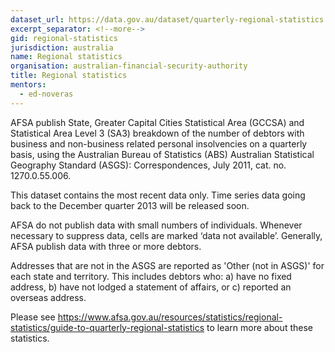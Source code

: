 ```yaml
---
dataset_url: https://data.gov.au/dataset/quarterly-regional-statistics
excerpt_separator: <!--more-->
gid: regional-statistics
jurisdiction: australia
name: Regional statistics
organisation: australian-financial-security-authority
title: Regional statistics
mentors:
  - ed-noveras
---
```


AFSA publish State, Greater Capital Cities Statistical Area (GCCSA) and Statistical Area Level 3 (SA3) breakdown of the number of debtors with business and non-business related personal insolvencies on a quarterly basis, using the Australian Bureau of Statistics (ABS) Australian Statistical Geography Standard (ASGS): Correspondences, July 2011, cat. no. 1270.0.55.006.

<!--more-->

This dataset contains the most recent data only. Time series data going back to the December quarter 2013 will be released soon.

AFSA do not publish data with small numbers of individuals. Whenever necessary to suppress data, cells are marked ‘data not available’. Generally, AFSA publish data with three or more debtors.

Addresses that are not in the ASGS are reported as 'Other (not in ASGS)' for each state and territory. This includes debtors who: a) have no fixed address, b) have not lodged a statement of affairs, or c) reported an overseas address.

Please see https://www.afsa.gov.au/resources/statistics/regional-statistics/guide-to-quarterly-regional-statistics to learn more about these statistics.